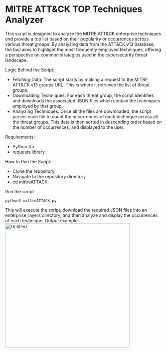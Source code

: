 # MITRE ATT&CK TOP Techniques Analyzer
This script is designed to analyze the MITRE ATT&CK enterprise techniques and provide a top list based on their popularity or occurrences across various threat groups. By analyzing data from the ATT&CK v13 database, the tool aims to highlight the most frequently employed techniques, offering a perspective on common strategies used in the cybersecurity threat landscape.

Logic Behind the Script:
- Fetching Data: The script starts by making a request to the MITRE ATT&CK v13 groups URL. This is where it retrieves the list of threat groups.
- Downloading Techniques: For each threat group, the script identifies and downloads the associated JSON files which contain the techniques employed by that group.
- Analyzing Techniques: Once all the files are downloaded, the script parses each file to count the occurrences of each technique across all the threat groups. This data is then sorted in descending order based on the number of occurrences, and displayed to the user.

Requirements:
- Python 3.x
- requests library

How to Run the Script:
- Clone the repository
- Navigate to the repository directory
- cd mittreATTACK

Run the script:
```
python3 mittreATTACK.py
```

This will execute the script, download the required JSON files into an enterprise_layers directory, and then analyze and display the occurrences of each technique.
Output example:
<img width="399" alt="Untitled" src="https://github.com/semelnyk/mittreATTACK/assets/97104452/af0391ab-8e57-46a6-a72c-d67373e4e4aa">



